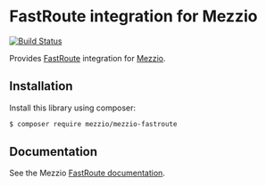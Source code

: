 # FastRoute integration for Mezzio

[![Build Status](https://github.com/mezzio/mezzio-fastroute/workflows/Continuous%20Integration/badge.svg)](https://github.com/mezzio/mezzio-fastroute/actions?query=workflow%3A"Continuous+Integration")

Provides [FastRoute](https://github.com/nikic/FastRoute) integration for
[Mezzio](https://github.com/mezzio/mezzio).

## Installation

Install this library using composer:

```bash
$ composer require mezzio/mezzio-fastroute
```

## Documentation

See the Mezzio [FastRoute documentation](https://docs.mezzio.dev/mezzio/features/router/fast-route/).
